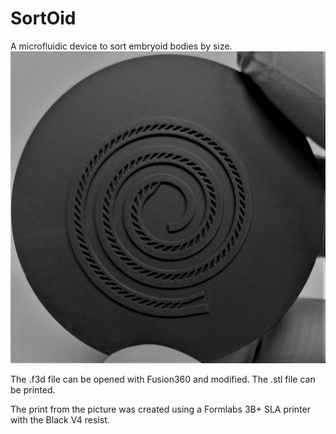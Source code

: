 # SortOid
A microfluidic device to sort embryoid bodies by size.
<img src="spirale_eb_sla.jpeg">

The .f3d file can be opened with Fusion360 and modified.
The .stl file can be printed.

The print from the picture was created using a Formlabs 3B+ SLA printer with the Black V4 resist.
